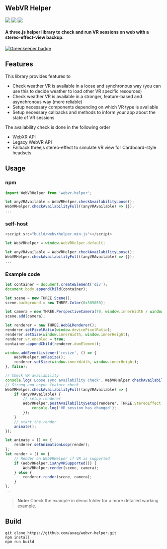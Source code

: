 <h2>WebVR Helper</h2>
<a href="https://travis-ci.org/axaq/webvr-helper"><img src="https://travis-ci.org/axaq/webvr-helper.svg?branch=master" /></a> <a href="https://david-dm.org/axaq/webvr-helper?type=dev"><img src="https://david-dm.org/axaq/webvr-helper.svg" /></a> <a href="https://api.dependabot.com/badges/status?host=github&repo=axaq/webvr-helper"><img src="https://api.dependabot.com/badges/status?host=github&repo=axaq/webvr-helper" /></a> 
 
#### A three.js helper library to check and run VR sessions on web with a stereo-effect-view backup.

[![Greenkeeper badge](https://badges.greenkeeper.io/axaq/webvr-helper.svg)](https://greenkeeper.io/)

## Features

This library provides features to 
- Check weather VR is available in a loose and synchronous way (you can use this to decide weather to load other VR specific resources)
- Check weather VR is available in a stronger, feature-based and asynchronous way (more reliable)
- Setup necessary components depending on which VR type is available
- Setup necessary callbacks and methods to inform your app about the state of VR sessions

The availability check is done in the following order
- WebXR API
- Legacy WebVR API
- Fallback threejs stereo-effect to simulate VR view for Cardboard-style headsets

## Usage

### npm
```js
import WebVRHelper from 'webvr-helper';

let anyVRAvailable = WebVRHelper.checkAvailabilityLoose();
WebVRHelper.checkAvailabilityFull((anyVRAvailable) => {});
...
```

### self-host
```js
<script src="build/webvrhelper.min.js"></script>

let WebVRHelper = window.WebVRHelper.default;

let anyVRAvailable = WebVRHelper.checkAvailabilityLoose();
WebVRHelper.checkAvailabilityFull((anyVRAvailable) => {});
...
```

### Example code
```js
let container = document.createElement('div');
document.body.appendChild(container);

let scene = new THREE.Scene();
scene.background = new THREE.Color(0x505050);

let camera = new THREE.PerspectiveCamera(70, window.innerWidth / window.innerHeight, 0.1, 10);
scene.add(camera);

let renderer = new THREE.WebGLRenderer();
renderer.setPixelRatio(window.devicePixelRatio);
renderer.setSize(window.innerWidth, window.innerHeight);
renderer.vr.enabled = true;
container.appendChild(renderer.domElement);

window.addEventListener('resize', () => {
    WebVRHelper.onResize();
    renderer.setSize(window.innerWidth, window.innerHeight);
}, false);

// Check VR availability
console.log('Loose sync availability check', WebVRHelper.checkAvailabilityLoose());
// Strong and async feature check
WebVRHelper.checkAvailabilityFull((anyVRAvailable) => {
    if (anyVRAvailable) {
        // setup renderer
        WebVRHelper.postAvailabilitySetup(renderer, THREE.StereoEffect, () => {
            console.log('VR session has changed');
        });
    }
    // start the render
    animate();
});

let animate = () => {
    renderer.setAnimationLoop(render);
};
let render = () => {
    // Render on WebVRHelper if VR is supported
    if (WebVRHelper.isAnyVRSupported()) {
        WebVRHelper.render(scene, camera);
    } else {
        renderer.render(scene, camera);
    }
};
...
```

> **Note:** Check the example in demo folder for a more detailed working example.

## Build

```
git clone https://github.com/axaq/webvr-helper.git
npm install
npm run build
```
